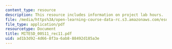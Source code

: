 ```yaml
---
content_type: resource
description: This resource includes information on project lab hours.
file: /media/https%3A/open-learning-course-data-rc.s3.amazonaws.com/esd-00-introduction-to-engineering-systems-spring-2011/ad1b3d924d668f3a6ab888492d185a3e_MITESD_00S11_rec11.pdf
file_type: application/pdf
resourcetype: Document
title: MITESD_00S11_rec11.pdf
uid: ad1b3d92-4d66-8f3a-6ab8-88492d185a3e
---
```

